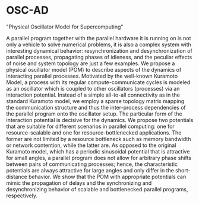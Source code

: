 # OSC-AD
"Physical Oscillator Model for Supercomputing"

A parallel program together with the parallel hardware it is running on is 
not only a vehicle to solve numerical problems, it is also a
complex system with interesting dynamical behavior: resynchronization and
desynchronization of parallel processes, propagating phases of idleness, and
the peculiar effects of noise and system topology are just a few
examples. We propose a physical oscillator model (POM) to describe 
aspects of the dynamics of interacting parallel processes. Motivated
by the well-known Kuramoto Model, a process with its
regular compute-communicate cycles is modeled as an oscillator which is
coupled to other oscillators (processes) via an interaction potential. 
Instead of a simple all-to-all connectivity as in the standard Kuramoto
model, we employ a sparse topology matrix mapping the communication structure 
and thus the inter-process dependencies of the parallel program onto the 
oscillator setup.  The particular form of the interaction 
potential is decisive for the dynamics. We propose two potentials
that are suitable for different scenarios in parallel computing: 
one for resource-scalable and one for resource-bottlenecked 
applications. The former are not limited by a resource bottleneck such
as memory bandwidth or network contention, while the latter are. 
As opposed to the original Kuramoto model, which has a periodic
sinusoidal potential that is attractive for small angles, a parallel
program does not allow for arbitrary 
phase shifts between pairs of communicating processes; hence, 
the characteristic potentials are always attractive for large 
angles and only differ in the short-distance behavior. 
We show that the POM with appropriate potentials can mimic
the propagation of delays and the synchronizing and desynchronizing 
behavior of scalable and bottlenecked parallel programs, respectively.
